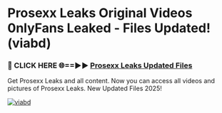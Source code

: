 # Prosexx Leaks Original Videos 0nlyFans Leaked - Files Updated! (viabd)

<h3>🔴 CLICK HERE 🌐==►► <a href="https://tinyurl.com/2jnfzry5" rel="nofollow">Prosexx Leaks Updated Files</a></h3>

Get Prosexx Leaks and all content. Now you can access all videos and pictures of Prosexx Leaks. New Updated Files 2025!

[![viabd](https://i.imgur.com/GyGTBgg.gif)](https://tinyurl.com/2jnfzry5)
